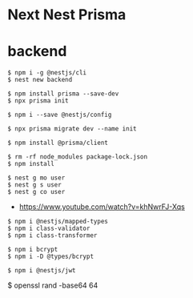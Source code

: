 # Next Nest Prisma

# backend

```
$ npm i -g @nestjs/cli
$ nest new backend
```


```
$ npm install prisma --save-dev
$ npx prisma init

$ npm i --save @nestjs/config

$ npx prisma migrate dev --name init

$ npm install @prisma/client
```

```
$ rm -rf node_modules package-lock.json
$ npm install
```


```
$ nest g mo user
$ nest g s user
$ nest g co user
```


- https://www.youtube.com/watch?v=khNwrFJ-Xqs


```
$ npm i @nestjs/mapped-types
$ npm i class-validator
$ npm i class-transformer
```


```
$ npm i bcrypt 
$ npm i -D @types/bcrypt
```

```
$ npm i @nestjs/jwt
```


$ openssl rand -base64 64